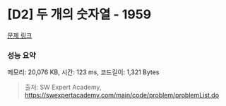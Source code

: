 # [D2] 두 개의 숫자열 - 1959 

[문제 링크](https://swexpertacademy.com/main/code/problem/problemDetail.do?contestProbId=AV5PpoFaAS4DFAUq) 

### 성능 요약

메모리: 20,076 KB, 시간: 123 ms, 코드길이: 1,321 Bytes



> 출처: SW Expert Academy, https://swexpertacademy.com/main/code/problem/problemList.do